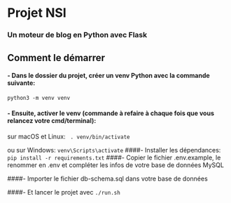 # Projet NSI
### Un moteur de blog en Python avec Flask
## Comment le démarrer
#### - Dans le dossier du projet, créer un venv Python avec la commande suivante:
``python3 -m venv venv``
#### - Ensuite, activer le venv (commande à refaire à chaque fois que vous relancez votre cmd/terminal):
sur macOS et Linux:
`` . venv/bin/activate``

ou sur Windows:
``venv\Scripts\activate``
####- Installer les dépendances:
``pip install -r requirements.txt``
####- Copier le fichier .env.example, le renommer en .env et compléter les infos de votre base de données MySQL

####- Importer le fichier db-schema.sql dans votre base de données

####- Et lancer le projet avec ``./run.sh``